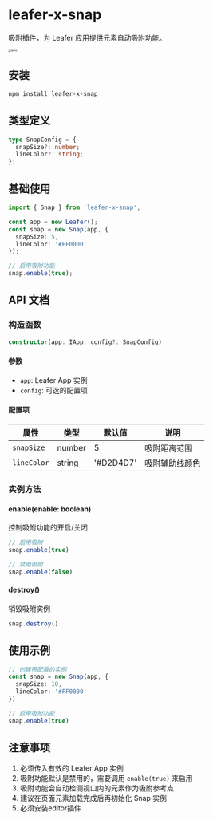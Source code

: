 # leafer-x-snap

吸附插件，为 Leafer 应用提供元素自动吸附功能。

<img src="https://github.com/tuntun0609/leafer-x-snap/blob/master/images/demo.png?raw=true" alt="demo" style="zoom:33%;" />

## 安装

```bash
npm install leafer-x-snap
```

## 类型定义

```typescript
type SnapConfig = {
  snapSize?: number;
  lineColor?: string;
};
```

## 基础使用

```typescript
import { Snap } from 'leafer-x-snap';

const app = new Leafer();
const snap = new Snap(app, {
  snapSize: 5,
  lineColor: '#FF0000'
});

// 启用吸附功能
snap.enable(true);
```

## API 文档

### 构造函数

```typescript
constructor(app: IApp, config?: SnapConfig)
```

#### 参数

- `app`: Leafer App 实例
- `config`: 可选的配置项

#### 配置项

| 属性        | 类型   | 默认值    | 说明           |
| ----------- | ------ | --------- | -------------- |
| `snapSize`  | number | 5         | 吸附距离范围   |
| `lineColor` | string | '#D2D4D7' | 吸附辅助线颜色 |

### 实例方法

#### enable(enable: boolean)

控制吸附功能的开启/关闭

```typescript
// 启用吸附
snap.enable(true)

// 禁用吸附
snap.enable(false)
```

#### destroy()

销毁吸附实例

```typescript
snap.destroy()
```

## 使用示例

```typescript
// 创建带配置的实例
const snap = new Snap(app, {
  snapSize: 10,
  lineColor: '#FF0000'
})

// 启用吸附功能
snap.enable(true)
```

## 注意事项

1. 必须传入有效的 Leafer App 实例
2. 吸附功能默认是禁用的，需要调用 `enable(true)` 来启用
3. 吸附功能会自动检测视口内的元素作为吸附参考点
4. 建议在页面元素加载完成后再初始化 Snap 实例
5. 必须安装editor插件
